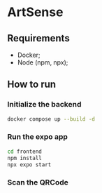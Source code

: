 # ArtSense

## Requirements
- Docker;
- Node (npm, npx);

## How to run

### Initialize the backend
```bash
docker compose up --build -d
```

### Run the expo app
```bash
cd frontend
npm install
npx expo start
```

### Scan the QRCode

